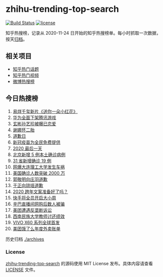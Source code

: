 # zhihu-trending-top-search

[![Build Status](https://github.com/justjavac/zhihu-trending-top-search/workflows/ci/badge.svg?branch=main)](https://github.com/justjavac/zhihu-trending-top-search/actions)
[![license](https://img.shields.io/github/license/justjavac/zhihu-trending-top-search)](https://github.com/justjavac/zhihu-trending-top-search/blob/main/LICENSE)

知乎热搜榜，记录从 2020-11-24 日开始的知乎热搜榜单。每小时抓取一次数据，按天[归档](./archives)。

## 相关项目

- [知乎热门话题](https://github.com/justjavac/zhihu-trending-hot-questions)
- [知乎热门视频](https://github.com/justjavac/zhihu-trending-hot-video)
- [微博热搜榜](https://github.com/justjavac/weibo-trending-hot-search)

## 今日热搜榜

<!-- BEGIN -->
<!-- 最后更新时间 Fri Jan 01 2021 21:22:00 GMT+0800 (CST) -->
1. [易烊千玺新片《送你一朵小红花》](https://www.zhihu.com/search?q=送你一朵小红花)
1. [华为全面下架腾讯游戏](https://www.zhihu.com/search?q=华为下架腾讯)
1. [玄彬孙艺珍被曝已恋爱](https://www.zhihu.com/search?q=玄彬孙艺珍)
1. [谢娜怀二胎](https://www.zhihu.com/search?q=谢娜怀孕)
1. [道歉日](https://www.zhihu.com/search?q=道歉日)
1. [新冠疫苗为全民免费提供](https://www.zhihu.com/search?q=新冠疫苗免费)
1. [2020 最后一天](https://www.zhihu.com/search?q=2020最后一天)
1. [北京新增 5 例本土确诊病例](https://www.zhihu.com/search?q=北京新增)
1. [31 省新增确诊 19 例](https://www.zhihu.com/search?q=疫情新增)
1. [网爆大连理工大学发生车祸](https://www.zhihu.com/search?q=大连理工大学)
1. [美国确诊人数突破 2000 万](https://www.zhihu.com/search?q=美国疫情)
1. [郭敬明向庄羽道歉](https://www.zhihu.com/search?q=郭敬明道歉)
1. [于正向琼瑶道歉](https://www.zhihu.com/search?q=于正道歉)
1. [2020 跨年文案准备好了吗？](https://www.zhihu.com/search?q=2020最后一天文案 )
1. [快手将全员开启大小周](https://www.zhihu.com/search?q=快手大小周)
1. [辛巴直播间网购后数人被骗](https://www.zhihu.com/search?q=辛巴电信诈骗)
1. [美团遭遇反垄断诉讼](https://www.zhihu.com/search?q=美团)
1. [西南民族大学教师讨还绩效](https://www.zhihu.com/search?q=西南民族大学)
1. [VIVO X60 系列全球首发](https://www.zhihu.com/search?q=vivox60)
1. [美团饿了么年度外卖账单](https://www.zhihu.com/search?q=美团年度账单)
<!-- END -->

历史归档 [./archives](./archives)

### License

[zhihu-trending-top-search](https://github.com/justjavac/zhihu-trending-top-search) 的源码使用 MIT License 发布。具体内容请查看 [LICENSE](./LICENSE) 文件。
